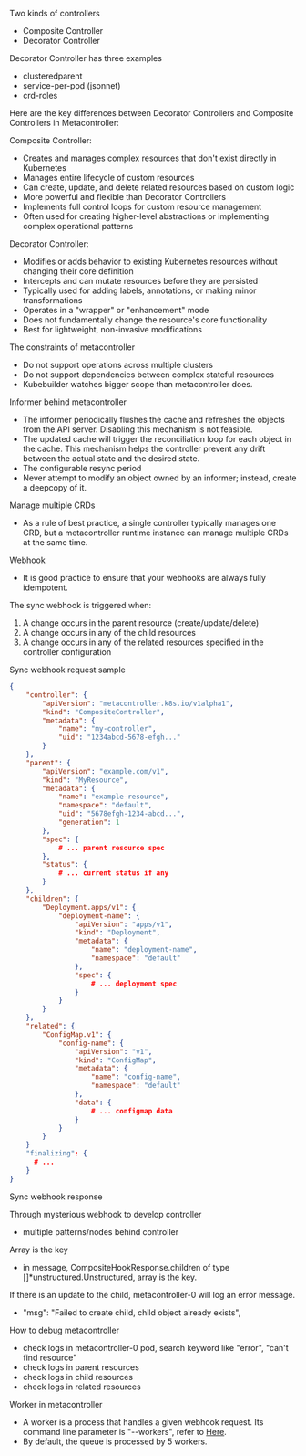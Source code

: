 
Two kinds of controllers 
- Composite Controller
- Decorator Controller

Decorator Controller has three examples
- clusteredparent
- service-per-pod (jsonnet)
- crd-roles

Here are the key differences between Decorator Controllers and Composite Controllers in Metacontroller:

Composite Controller:
- Creates and manages complex resources that don't exist directly in Kubernetes
- Manages entire lifecycle of custom resources
- Can create, update, and delete related resources based on custom logic
- More powerful and flexible than Decorator Controllers
- Implements full control loops for custom resource management
- Often used for creating higher-level abstractions or implementing complex operational patterns

Decorator Controller:
- Modifies or adds behavior to existing Kubernetes resources without changing their core definition
- Intercepts and can mutate resources before they are persisted
- Typically used for adding labels, annotations, or making minor transformations
- Operates in a "wrapper" or "enhancement" mode
- Does not fundamentally change the resource's core functionality
- Best for lightweight, non-invasive modifications

The constraints of metacontroller
- Do not support operations across multiple clusters
- Do not support dependencies between complex stateful resources
- Kubebuilder watches bigger scope than metacontroller does.
  

Informer behind metacontroller
- The informer periodically flushes the cache and refreshes the objects from the API server. Disabling this mechanism is not feasible.
- The updated cache will trigger the reconciliation loop for each object in the cache. This mechanism helps the controller prevent any drift between the actual state and the desired state.
- The configurable resync period
- Never attempt to modify an object owned by an informer; instead, create a deepcopy of it.

Manage multiple CRDs 
- As a rule of best practice, a single controller typically manages one CRD, but a metacontroller runtime instance can manage multiple CRDs at the same time.

Webhook
- It is good practice to ensure that your webhooks are always fully idempotent.

The sync webhook is triggered when:
1. A change occurs in the parent resource (create/update/delete)
2. A change occurs in any of the child resources
3. A change occurs in any of the related resources specified in the controller configuration

Sync webhook request sample
```json
{
    "controller": {
        "apiVersion": "metacontroller.k8s.io/v1alpha1",
        "kind": "CompositeController",
        "metadata": {
            "name": "my-controller",
            "uid": "1234abcd-5678-efgh..."
        }
    },
    "parent": {
        "apiVersion": "example.com/v1",
        "kind": "MyResource",
        "metadata": {
            "name": "example-resource",
            "namespace": "default",
            "uid": "5678efgh-1234-abcd...",
            "generation": 1
        },
        "spec": {
            # ... parent resource spec
        },
        "status": {
            # ... current status if any
        }
    },
    "children": {
        "Deployment.apps/v1": {
            "deployment-name": {
                "apiVersion": "apps/v1",
                "kind": "Deployment",
                "metadata": {
                    "name": "deployment-name",
                    "namespace": "default"
                },
                "spec": {
                    # ... deployment spec
                }
            }
        }
    },
    "related": {
        "ConfigMap.v1": {
            "config-name": {
                "apiVersion": "v1",
                "kind": "ConfigMap",
                "metadata": {
                    "name": "config-name",
                    "namespace": "default"
                },
                "data": {
                    # ... configmap data
                }
            }
        }
    }
    "finalizing": {
      # ... 
    }
}
```

Sync webhook response

Through mysterious webhook to develop controller
- multiple patterns/nodes behind controller

Array is the key
- in message, CompositeHookResponse.children of type []*unstructured.Unstructured, array is the key. 

If there is an update to the child, metacontroller-0 will log an error message.
- "msg": "Failed to create child, child object already exists",

How to debug metacontroller
- check logs in metacontroller-0 pod, search keyword like "error", "can't find resource" 
- check logs in parent resources
- check logs in child resources
- check logs in related resources

Worker in metacontroller
- A worker is a process that handles a given webhook request. Its command line parameter is "--workers", refer to [Here](https://metacontroller.github.io/metacontroller/guide/configuration.html).
- By default, the queue is processed by 5 workers.
